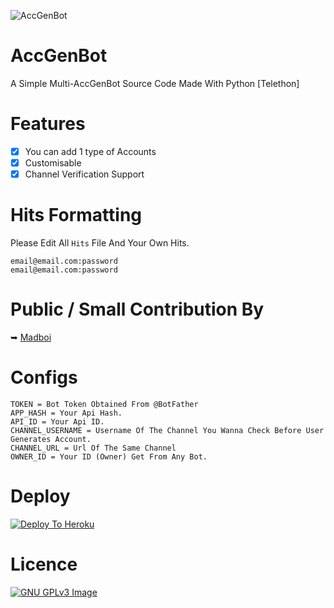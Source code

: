 ![AccGenBot](https://telegra.ph/file/50ad5f833a34471393384.png) 

# AccGenBot
A Simple Multi-AccGenBot Source Code Made With Python [Telethon]

# Features
* [x] You can add 1 type of Accounts
* [x] Customisable
* [x] Channel Verification Support

# Hits Formatting
Please Edit All `Hits` File And Your Own Hits.

```
email@email.com:password
email@email.com:password
```
# Public / Small Contribution By
➥ [Madboi](https://t.me/I_A_M_E_V_I_L)

# Configs
```
TOKEN = Bot Token Obtained From @BotFather
APP_HASH = Your Api Hash.
API_ID = Your Api ID.
CHANNEL_USERNAME = Username Of The Channel You Wanna Check Before User Generates Account.
CHANNEL_URL = Url Of The Same Channel
OWNER_ID = Your ID (Owner) Get From Any Bot.
```

# Deploy
[![Deploy To Heroku](https://www.herokucdn.com/deploy/button.svg)](https://heroku.com/deploy?template=https://github.com/EvilzBots/AccGen)

# Licence
[![GNU GPLv3 Image](https://www.gnu.org/graphics/gplv3-127x51.png)](http://www.gnu.org/licenses/gpl-3.0.en.html)  
